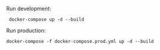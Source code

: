 Run development:
```
 docker-compose up -d --build
```  

Run production:
```
docker-compose -f docker-compose.prod.yml up -d --build
```
